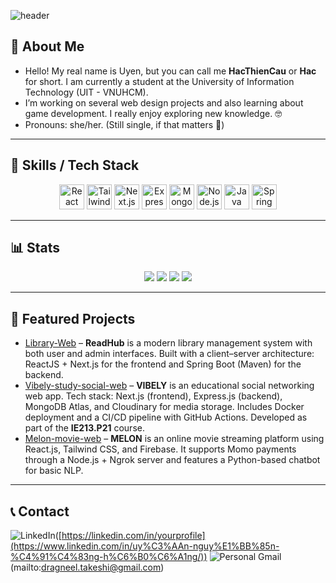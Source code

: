 ![header](https://capsule-render.vercel.app/api?type=speech&height=200&color=ff005c&text=Welcome%20to%20my%20GitHub%20profile!&section=header&fontAlign=50&fontAlignY=45&fontSize=40&fontColor=ffffff)

## 👋 About Me
- Hello! My real name is Uyen, but you can call me **HacThienCau** or **Hac** for short. I am currently a student at the University of Information Technology (UIT - VNUHCM).
- I’m working on several web design projects and also learning about game development. I really enjoy exploring new knowledge. 🤓
- Pronouns: she/her. (Still single, if that matters 🤣)

---

## 🔧 Skills / Tech Stack
<p align="center">
  <img src="https://cdn.jsdelivr.net/gh/devicons/devicon@latest/icons/react/react-original-wordmark.svg" width="40" title="React"/>
  <img src="https://cdn.jsdelivr.net/gh/devicons/devicon@latest/icons/tailwindcss/tailwindcss-original.svg" width="40" title="Tailwind CSS"/>
  <img src="https://cdn.jsdelivr.net/gh/devicons/devicon@latest/icons/nextjs/nextjs-original.svg" width="40" title="Next.js"/>
  <img src="https://cdn.jsdelivr.net/gh/devicons/devicon@latest/icons/express/express-original.svg" width="40" title="Express.js"/>
  <img src="https://cdn.jsdelivr.net/gh/devicons/devicon@latest/icons/mongodb/mongodb-original-wordmark.svg" width="40" title="MongoDB"/>
  <img src="https://cdn.jsdelivr.net/gh/devicons/devicon@latest/icons/nodejs/nodejs-original-wordmark.svg" width="40" title="Node.js"/>
  <img src="https://cdn.jsdelivr.net/gh/devicons/devicon@latest/icons/java/java-original-wordmark.svg" width="40" title="Java"/>
  <img src="https://cdn.jsdelivr.net/gh/devicons/devicon@latest/icons/spring/spring-original.svg" width="40" title="Spring Boot"/>
</p>

---

## 📊 Stats
<p align="center">
  <img src="https://github-readme-stats.vercel.app/api?username=HacThienCau&show_icons=true&theme=radical" />
  <img src="https://github-readme-stats.vercel.app/api/top-langs/?username=HacThienCau&layout=compact&theme=tokyonight&count_private=true&cache_seconds=60" />
  <img src="https://github-readme-activity-graph.vercel.app/graph?username=HacThienCau&theme=react-dark" />
  <img src="https://streak-stats.demolab.com?user=HacThienCau&theme=dark&hide_border=true" />
</p>

---

## 🚀 Featured Projects
- [Library-Web](https://github.com/HacThienCau/Library-Web) – **ReadHub** is a modern library management system with both user and admin interfaces. Built with a client–server architecture: ReactJS + Next.js for the frontend and Spring Boot (Maven) for the backend.  
- [Vibely-study-social-web](https://github.com/HacThienCau/Vibely-study-social-web) – **VIBELY** is an educational social networking web app. Tech stack: Next.js (frontend), Express.js (backend), MongoDB Atlas, and Cloudinary for media storage. Includes Docker deployment and a CI/CD pipeline with GitHub Actions. Developed as part of the **IE213.P21** course.  
- [Melon-movie-web](https://github.com/HacThienCau/MOVIE-WEB) – **MELON** is an online movie streaming platform using React.js, Tailwind CSS, and Firebase. It supports Momo payments through a Node.js + Ngrok server and features a Python-based chatbot for basic NLP.  

---


## 📞 Contact
![LinkedIn](https://img.shields.io/badge/LinkedIn-blue?style=for-the-badge&logo=linkedin)([https://linkedin.com/in/yourprofile](https://www.linkedin.com/in/uy%C3%AAn-nguy%E1%BB%85n-%C4%91%C4%83ng-h%C6%B0%C6%A1ng/))
![Personal Gmail](https://img.shields.io/badge/Gmail-red?style=for-the-badge&logo=gmail&logoColor=white)(mailto:dragneel.takeshi@gmail.com)
